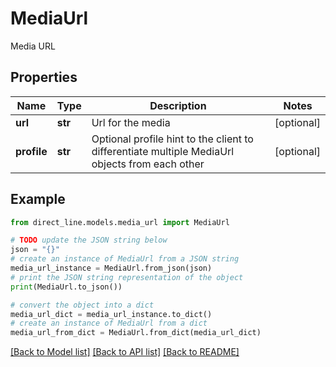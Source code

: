 # MediaUrl

Media URL

## Properties

Name | Type | Description | Notes
------------ | ------------- | ------------- | -------------
**url** | **str** | Url for the media | [optional] 
**profile** | **str** | Optional profile hint to the client to differentiate multiple MediaUrl objects from each other | [optional] 

## Example

```python
from direct_line.models.media_url import MediaUrl

# TODO update the JSON string below
json = "{}"
# create an instance of MediaUrl from a JSON string
media_url_instance = MediaUrl.from_json(json)
# print the JSON string representation of the object
print(MediaUrl.to_json())

# convert the object into a dict
media_url_dict = media_url_instance.to_dict()
# create an instance of MediaUrl from a dict
media_url_from_dict = MediaUrl.from_dict(media_url_dict)
```
[[Back to Model list]](../README.md#documentation-for-models) [[Back to API list]](../README.md#documentation-for-api-endpoints) [[Back to README]](../README.md)



